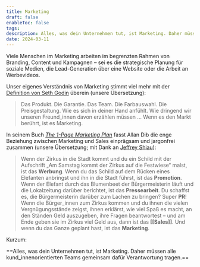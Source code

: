 ```yaml
---
title: Marketing
draft: false
enableToc: false
tags: 
description: Alles, was dein Unternehmen tut, ist Marketing. Daher müssen alle kund_innenorientierten Teams gemeinsam dafür Verantwortung tragen.
date: 2024-03-11
---
```


Viele Menschen im Marketing arbeiten im begrenzten Rahmen von Branding, Content und Kampagnen – sei es die strategische Planung für soziale Medien, die Lead-Generation über eine Website oder die Arbeit an Werbevideos.

Unser eigenes Verständnis von Marketing stimmt viel mehr mit der [Definition von Seth Godin](https://seths.blog/2022/08/when-do-we-get-to-the-marketing-part) überein (unsere Übersetzung):

> Das Produkt. Die Garantie. Das Team. Die Farbauswahl. Die Preisgestaltung. Wie es sich in deiner Hand anfühlt. Wie dringend wir unseren Freund_innen davon erzählen müssen … Wenn es den Markt berührt, ist es Marketing.

In seinem Buch _[The 1-Page Marketing Plan](https://successwise.com/)_ fasst Allan Dib die enge Beziehung zwischen Marketing und Sales einprägsam und jargonfrei zusammen (unsere Übersetzung; mit Dank an [Jeffrey Shiau](https://www.unconventionalagency.com/)):

> Wenn der Zirkus in die Stadt kommt und du ein Schild mit der Aufschrift „Am Samstag kommt der Zirkus auf die Festwiese“ malst, ist das **Werbung**. Wenn du das Schild auf dem Rücken eines Elefanten anbringst und ihn in die Stadt führst, ist das **Promotion**. Wenn der Elefant durch das Blumenbeet der Bürgermeisterin läuft und die Lokalzeitung darüber berichtet, ist das **Pressearbeit**. Du schaffst es, die Bürgermeisterin darüber zum Lachen zu bringen? Super **PR**! Wenn die Bürger_innen zum Zirkus kommen und du ihnen die vielen Vergnügungsstände zeigst, ihnen erklärst, wie viel Spaß es macht, an den Ständen Geld auszugeben, ihre Fragen beantwortest – und am Ende geben sie im Zirkus viel Geld aus, dann ist das **[[Sales]]**. Und wenn du das Ganze geplant hast, ist das **Marketing**.

Kurzum: 

==Alles, was dein Unternehmen tut, ist Marketing. Daher müssen alle kund_innenorientierten Teams gemeinsam dafür Verantwortung tragen.==